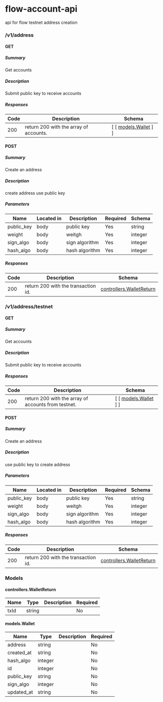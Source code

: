 # flow-account-api
api for flow testnet address creation


### /v1/address

#### GET
##### Summary

Get accounts

##### Description

Submit public key to receive accounts

##### Responses

| Code | Description | Schema |
| ---- | ----------- | ------ |
| 200 | return 200 with the array of accounts. | [ [ [models.Wallet](#modelswallet) ] ] |

#### POST
##### Summary

Create an address

##### Description

create address use public key

##### Parameters

| Name | Located in | Description | Required | Schema |
| ---- | ---------- | ----------- | -------- | ---- |
| public_key | body | public key | Yes | string |
| weight | body | weitgh | Yes | integer |
| sign_algo | body | sign algorithm | Yes | integer |
| hash_algo | body | hash algorithm | Yes | integer |

##### Responses

| Code | Description | Schema |
| ---- | ----------- | ------ |
| 200 | return 200 with the transaction id. | [controllers.WalletReturn](#controllerswalletreturn) |

### /v1/address/testnet

#### GET
##### Summary

Get accounts

##### Description

Submit public key to receive accounts

##### Responses

| Code | Description | Schema |
| ---- | ----------- | ------ |
| 200 | return 200 with the array of accounts from testnet. | [ [ [models.Wallet](#modelswallet) ] ] |

#### POST
##### Summary

Create an address

##### Description

use public key to create address

##### Parameters

| Name | Located in | Description | Required | Schema |
| ---- | ---------- | ----------- | -------- | ---- |
| public_key | body | public key | Yes | string |
| weight | body | weitgh | Yes | integer |
| sign_algo | body | sign algorithm | Yes | integer |
| hash_algo | body | hash algorithm | Yes | integer |

##### Responses

| Code | Description | Schema |
| ---- | ----------- | ------ |
| 200 | return 200 with the transaction id. | [controllers.WalletReturn](#controllerswalletreturn) |

### Models

#### controllers.WalletReturn

| Name | Type | Description | Required |
| ---- | ---- | ----------- | -------- |
| txId | string |  | No |

#### models.Wallet

| Name | Type | Description | Required |
| ---- | ---- | ----------- | -------- |
| address | string |  | No |
| created_at | string |  | No |
| hash_algo | integer |  | No |
| id | integer |  | No |
| public_key | string |  | No |
| sign_algo | integer |  | No |
| updated_at | string |  | No |
